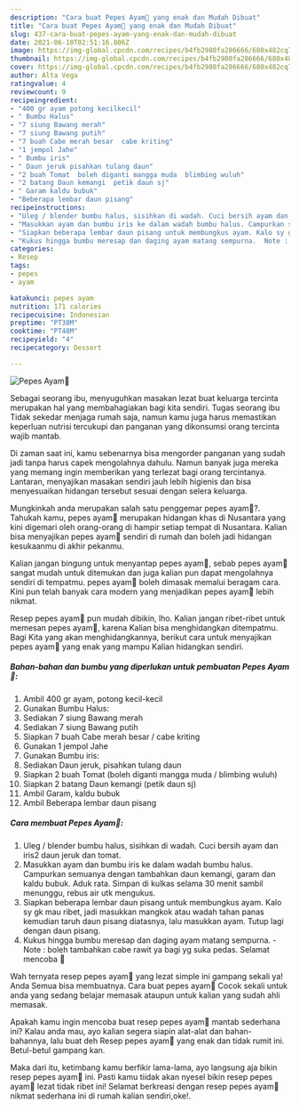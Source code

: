 ```yaml
---
description: "Cara buat Pepes Ayam🐔 yang enak dan Mudah Dibuat"
title: "Cara buat Pepes Ayam🐔 yang enak dan Mudah Dibuat"
slug: 437-cara-buat-pepes-ayam-yang-enak-dan-mudah-dibuat
date: 2021-06-10T02:51:16.806Z
image: https://img-global.cpcdn.com/recipes/b4fb2980fa286666/680x482cq70/pepes-ayam🐔-foto-resep-utama.jpg
thumbnail: https://img-global.cpcdn.com/recipes/b4fb2980fa286666/680x482cq70/pepes-ayam🐔-foto-resep-utama.jpg
cover: https://img-global.cpcdn.com/recipes/b4fb2980fa286666/680x482cq70/pepes-ayam🐔-foto-resep-utama.jpg
author: Alta Vega
ratingvalue: 4
reviewcount: 9
recipeingredient:
- "400 gr ayam potong kecilkecil"
- " Bumbu Halus"
- "7 siung Bawang merah"
- "7 siung Bawang putih"
- "7 buah Cabe merah besar  cabe kriting"
- "1 jempol Jahe"
- " Bumbu iris"
- " Daun jeruk pisahkan tulang daun"
- "2 buah Tomat  boleh diganti mangga muda  blimbing wuluh"
- "2 batang Daun kemangi  petik daun sj"
- " Garam kaldu bubuk"
- "Beberapa lembar daun pisang"
recipeinstructions:
- "Uleg / blender bumbu halus, sisihkan di wadah. Cuci bersih ayam dan iris2 daun jeruk dan tomat."
- "Masukkan ayam dan bumbu iris ke dalam wadah bumbu halus. Campurkan semuanya dengan tambahkan daun kemangi, garam dan kaldu bubuk. Aduk rata. Simpan di kulkas selama 30 menit sambil menunggu, rebus air utk mengukus."
- "Siapkan beberapa lembar daun pisang untuk membungkus ayam. Kalo sy gk mau ribet, jadi masukkan mangkok atau wadah tahan panas kemudian taruh daun pisang diatasnya, lalu masukkan ayam. Tutup lagi dengan daun pisang."
- "Kukus hingga bumbu meresap dan daging ayam matang sempurna.  Note : boleh tambahkan cabe rawit ya bagi yg suka pedas. Selamat mencoba 🥰"
categories:
- Resep
tags:
- pepes
- ayam

katakunci: pepes ayam 
nutrition: 171 calories
recipecuisine: Indonesian
preptime: "PT38M"
cooktime: "PT48M"
recipeyield: "4"
recipecategory: Dessert

---
```



![Pepes Ayam🐔](https://img-global.cpcdn.com/recipes/b4fb2980fa286666/680x482cq70/pepes-ayam🐔-foto-resep-utama.jpg)

Sebagai seorang ibu, menyuguhkan masakan lezat buat keluarga tercinta merupakan hal yang membahagiakan bagi kita sendiri. Tugas seorang ibu Tidak sekedar menjaga rumah saja, namun kamu juga harus memastikan keperluan nutrisi tercukupi dan panganan yang dikonsumsi orang tercinta wajib mantab.

Di zaman  saat ini, kamu sebenarnya bisa mengorder panganan yang sudah jadi tanpa harus capek mengolahnya dahulu. Namun banyak juga mereka yang memang ingin memberikan yang terlezat bagi orang tercintanya. Lantaran, menyajikan masakan sendiri jauh lebih higienis dan bisa menyesuaikan hidangan tersebut sesuai dengan selera keluarga. 



Mungkinkah anda merupakan salah satu penggemar pepes ayam🐔?. Tahukah kamu, pepes ayam🐔 merupakan hidangan khas di Nusantara yang kini digemari oleh orang-orang di hampir setiap tempat di Nusantara. Kalian bisa menyajikan pepes ayam🐔 sendiri di rumah dan boleh jadi hidangan kesukaanmu di akhir pekanmu.

Kalian jangan bingung untuk menyantap pepes ayam🐔, sebab pepes ayam🐔 sangat mudah untuk ditemukan dan juga kalian pun dapat mengolahnya sendiri di tempatmu. pepes ayam🐔 boleh dimasak memalui beragam cara. Kini pun telah banyak cara modern yang menjadikan pepes ayam🐔 lebih nikmat.

Resep pepes ayam🐔 pun mudah dibikin, lho. Kalian jangan ribet-ribet untuk memesan pepes ayam🐔, karena Kalian bisa menghidangkan ditempatmu. Bagi Kita yang akan menghidangkannya, berikut cara untuk menyajikan pepes ayam🐔 yang enak yang mampu Kalian hidangkan sendiri.

<!--inarticleads1-->

##### Bahan-bahan dan bumbu yang diperlukan untuk pembuatan Pepes Ayam🐔:

1. Ambil 400 gr ayam, potong kecil-kecil
1. Gunakan  Bumbu Halus:
1. Sediakan 7 siung Bawang merah
1. Sediakan 7 siung Bawang putih
1. Siapkan 7 buah Cabe merah besar / cabe kriting
1. Gunakan 1 jempol Jahe
1. Gunakan  Bumbu iris:
1. Sediakan  Daun jeruk, pisahkan tulang daun
1. Siapkan 2 buah Tomat  (boleh diganti mangga muda / blimbing wuluh)
1. Siapkan 2 batang Daun kemangi  (petik daun sj)
1. Ambil  Garam, kaldu bubuk
1. Ambil Beberapa lembar daun pisang




<!--inarticleads2-->

##### Cara membuat Pepes Ayam🐔:

1. Uleg / blender bumbu halus, sisihkan di wadah. Cuci bersih ayam dan iris2 daun jeruk dan tomat.
1. Masukkan ayam dan bumbu iris ke dalam wadah bumbu halus. Campurkan semuanya dengan tambahkan daun kemangi, garam dan kaldu bubuk. Aduk rata. Simpan di kulkas selama 30 menit sambil menunggu, rebus air utk mengukus.
1. Siapkan beberapa lembar daun pisang untuk membungkus ayam. Kalo sy gk mau ribet, jadi masukkan mangkok atau wadah tahan panas kemudian taruh daun pisang diatasnya, lalu masukkan ayam. Tutup lagi dengan daun pisang.
1. Kukus hingga bumbu meresap dan daging ayam matang sempurna.  - Note : boleh tambahkan cabe rawit ya bagi yg suka pedas. Selamat mencoba 🥰




Wah ternyata resep pepes ayam🐔 yang lezat simple ini gampang sekali ya! Anda Semua bisa membuatnya. Cara buat pepes ayam🐔 Cocok sekali untuk anda yang sedang belajar memasak ataupun untuk kalian yang sudah ahli memasak.

Apakah kamu ingin mencoba buat resep pepes ayam🐔 mantab sederhana ini? Kalau anda mau, ayo kalian segera siapin alat-alat dan bahan-bahannya, lalu buat deh Resep pepes ayam🐔 yang enak dan tidak rumit ini. Betul-betul gampang kan. 

Maka dari itu, ketimbang kamu berfikir lama-lama, ayo langsung aja bikin resep pepes ayam🐔 ini. Pasti kamu tiidak akan nyesel bikin resep pepes ayam🐔 lezat tidak ribet ini! Selamat berkreasi dengan resep pepes ayam🐔 nikmat sederhana ini di rumah kalian sendiri,oke!.

